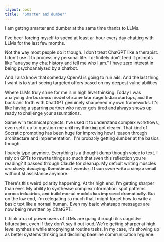 ```yaml
---
layout: post
title:  "Smarter and dumber"
---
```


I am getting smarter and dumber at the same time thanks to LLMs.

I've been forcing myself to spend at least an hour every day chatting with LLMs for the last few months.

Not the way most people do it though. I don't treat ChatGPT like a therapist. I don't use it to process my personal life. I definitely don't feed it prompts like "analyse my chat history and tell me who I am." I have zero interest in being psychoanalysed by a chatbot.

And I also know that someday OpenAI is going to run ads. And the last thing I want is to start seeing targeted offers based on my deepest vulnerabilities.

Where LLMs truly shine for me is in high level thinking. Today I was analysing the business model of some late stage Indian startups, and the back and forth with ChatGPT genuinely sharpened my own frameworks. It's like having a sparring partner who never gets tired and always shows up ready to challenge your assumptions. 

Same with technical projects. I've used it to understand complex workflows, even set it up to question me until my thinking got clearer. That kind of Socratic prompting has been huge for improving how I reason through architecture and implementation. 
I'm probably getting dumber at the basics though.

I barely type anymore. Everything is a thought dump through voice to text. I rely on GPTs to rewrite things so much that even this reflection you're reading? It passed through Claude for cleanup. My default writing muscles are slowly decaying. Sometimes I wonder if I can even write a simple email without AI assistance anymore.

There's this weird polarity happening. At the high end, I'm getting sharper than ever. My ability to synthesise complex information, spot patterns across industries, and build mental models has improved dramatically. But on the low end, I'm delegating so much that I might forget how to write a basic text like a normal human.  Even my basic whatsapp messages are now being rewritten by ChatGPT.

I think a lot of power users of LLMs are going through this cognitive bifurcation, even if they don't say it out loud. We're getting sharper at high level synthesis while atrophying at routine tasks. In my case, it's showing up as better systems thinking but declining baseline communication hygiene.
